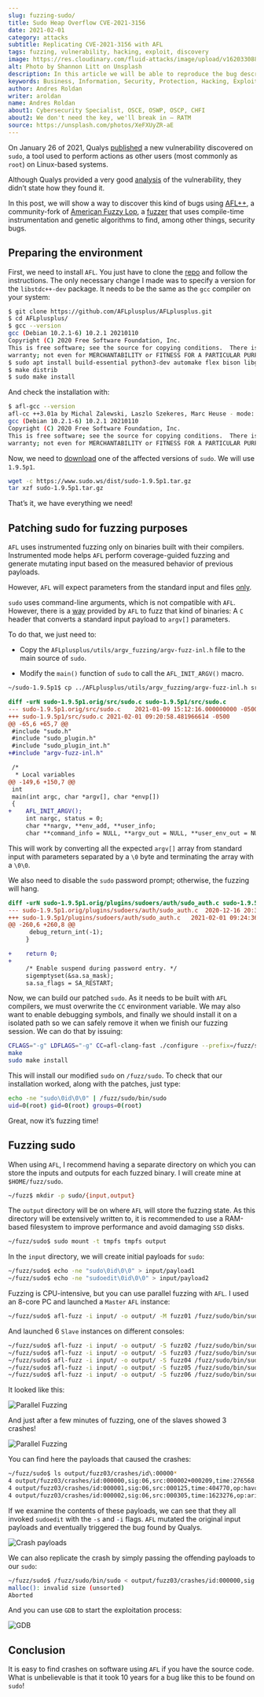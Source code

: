 ```yaml
---
slug: fuzzing-sudo/
title: Sudo Heap Overflow CVE-2021-3156
date: 2021-02-01
category: attacks
subtitle: Replicating CVE-2021-3156 with AFL
tags: fuzzing, vulnerability, hacking, exploit, discovery
image: https://res.cloudinary.com/fluid-attacks/image/upload/v1620330881/blog/fuzzing-sudo/cover_g2rbr6.webp
alt: Photo by Shannon Litt on Unsplash
description: In this article we will be able to reproduce the bug described on CVE-2021-3156 using fuzzing.
keywords: Business, Information, Security, Protection, Hacking, Exploit, Fuzzing, Ethical Hacking, Pentesting, CVE-2021-3156
author: Andres Roldan
writer: aroldan
name: Andres Roldan
about1: Cybersecurity Specialist, OSCE, OSWP, OSCP, CHFI
about2: We don't need the key, we'll break in — RATM
source: https://unsplash.com/photos/XeFXUyZR-aE
---
```


On January 26 of 2021, Qualys
[published](https://blog.qualys.com/vulnerabilities-research/2021/01/26/cve-2021-3156-heap-based-buffer-overflow-in-sudo-baron-samedit)
a new vulnerability discovered on `sudo`, a tool used to perform actions
as other users (most commonly as `root`) on Linux-based systems.

Although Qualys provided a very good
[analysis](https://www.qualys.com/2021/01/26/cve-2021-3156/baron-samedit-heap-based-overflow-sudo.txt)
of the vulnerability, they didn’t state how they found it.

In this post, we will show a way to discover this kind of bugs using
[AFL++](https://aflplus.plus/), a community-fork of [American Fuzzy
Lop](https://lcamtuf.coredump.cx/afl/), a
[fuzzer](../fuzzing-forallsecure) that uses compile-time instrumentation
and genetic algorithms to find, among other things, security bugs.

## Preparing the environment

First, we need to install `AFL`. You just have to clone the
[repo](https://github.com/AFLplusplus/AFLplusplus) and follow the
instructions. The only necessary change I made was to specify a version
for the `libstdc++-dev` package. It needs to be the same as the `gcc`
compiler on your system:

``` bash
$ git clone https://github.com/AFLplusplus/AFLplusplus.git
$ cd AFLplusplus/
$ gcc --version
gcc (Debian 10.2.1-6) 10.2.1 20210110
Copyright (C) 2020 Free Software Foundation, Inc.
This is free software; see the source for copying conditions.  There is NO
warranty; not even for MERCHANTABILITY or FITNESS FOR A PARTICULAR PURPOSE.
$ sudo apt install build-essential python3-dev automake flex bison libglib2.0-dev libpixman-1-dev clang python3-setuptools clang llvm llvm-dev libstdc++-10-dev
$ make distrib
$ sudo make install
```

And check the installation with:

``` bash
$ afl-gcc --version
afl-cc ++3.01a by Michal Zalewski, Laszlo Szekeres, Marc Heuse - mode: GCC-GCC
gcc (Debian 10.2.1-6) 10.2.1 20210110
Copyright (C) 2020 Free Software Foundation, Inc.
This is free software; see the source for copying conditions.  There is NO
warranty; not even for MERCHANTABILITY or FITNESS FOR A PARTICULAR PURPOSE.
```

Now, we need to [download](https://www.sudo.ws/download.html) one of the
affected versions of `sudo`. We will use `1.9.5p1`.

``` bash
wget -c https://www.sudo.ws/dist/sudo-1.9.5p1.tar.gz
tar xzf sudo-1.9.5p1.tar.gz
```

That’s it, we have everything we need\!

## Patching sudo for fuzzing purposes

`AFL` uses instrumented fuzzing only on binaries built with their
compilers. Instrumented mode helps `AFL` perform coverage-guided fuzzing
and generate mutating input based on the measured behavior of previous
payloads.

However, `AFL` will expect parameters from the standard input and files
[only](https://groups.google.com/u/1/g/afl-users/c/ZBWq0LdHBzw/m/zBlo7q9LBAAJ).

`sudo` uses command-line arguments, which is not compatible with `AFL`.
However, there is a
[way](https://github.com/AFLplusplus/AFLplusplus/tree/stable/utils/argv_fuzzing)
provided by `AFL` to fuzz that kind of binaries: A `C` header that
converts a standard input payload to `argv[]` parameters.

To do that, we just need to:

- Copy the `AFLplusplus/utils/argv_fuzzing/argv-fuzz-inl.h` file to
  the main source of `sudo`.

- Modify the `main()` function of `sudo` to call the `AFL_INIT_ARGV()`
  macro.

<!-- end list -->

``` bash
~/sudo-1.9.5p1$ cp ../AFLplusplus/utils/argv_fuzzing/argv-fuzz-inl.h src/
```

``` diff
diff -urN sudo-1.9.5p1.orig/src/sudo.c sudo-1.9.5p1/src/sudo.c
--- sudo-1.9.5p1.orig/src/sudo.c    2021-01-09 15:12:16.000000000 -0500
+++ sudo-1.9.5p1/src/sudo.c 2021-02-01 09:20:58.481966614 -0500
@@ -65,6 +65,7 @@
 #include "sudo.h"
 #include "sudo_plugin.h"
 #include "sudo_plugin_int.h"
+#include "argv-fuzz-inl.h"

 /*
  * Local variables
@@ -149,6 +150,7 @@
 int
 main(int argc, char *argv[], char *envp[])
 {
+    AFL_INIT_ARGV();
     int nargc, status = 0;
     char **nargv, **env_add, **user_info;
     char **command_info = NULL, **argv_out = NULL, **user_env_out = NULL;
```

This will work by converting all the expected `argv[]` array from
standard input with parameters separated by a `\0` byte and terminating
the array with a `\0\0`.

We also need to disable the `sudo` password prompt; otherwise, the
fuzzing will hang.

``` diff
diff -urN sudo-1.9.5p1.orig/plugins/sudoers/auth/sudo_auth.c sudo-1.9.5p1/plugins/sudoers/auth/sudo_auth.c
--- sudo-1.9.5p1.orig/plugins/sudoers/auth/sudo_auth.c  2020-12-16 20:33:43.000000000 -0500
+++ sudo-1.9.5p1/plugins/sudoers/auth/sudo_auth.c   2021-02-01 09:24:36.476083963 -0500
@@ -260,6 +260,8 @@
      debug_return_int(-1);
     }

+    return 0;
+
     /* Enable suspend during password entry. */
     sigemptyset(&sa.sa_mask);
     sa.sa_flags = SA_RESTART;
```

Now, we can build our patched `sudo`. As it needs to be built with `AFL`
compilers, we must overwrite the `CC` environment variable. We may also
want to enable debugging symbols, and finally we should install it on a
isolated path so we can safely remove it when we finish our fuzzing
session. We can do that by issuing:

``` bash
CFLAGS="-g" LDFLAGS="-g" CC=afl-clang-fast ./configure --prefix=/fuzz/sudo
make
sudo make install
```

This will install our modified `sudo` on `/fuzz/sudo`. To check that our
installation worked, along with the patches, just type:

``` bash
echo -ne "sudo\0id\0\0" | /fuzz/sudo/bin/sudo
uid=0(root) gid=0(root) groups=0(root)
```

Great, now it’s fuzzing time\!

## Fuzzing sudo

When using `AFL`, I recommend having a separate directory on which you
can store the inputs and outputs for each fuzzed binary. I will create
mine at `$HOME/fuzz/sudo`.

``` bash
~/fuzz$ mkdir -p sudo/{input,output}
```

The `output` directory will be on where `AFL` will store the fuzzing
state. As this directory will be extensively written to, it is
recommended to use a RAM-based filesystem to improve performance and
avoid damaging `SSD` disks.

``` bash
~/fuzz/sudo$ sudo mount -t tmpfs tmpfs output
```

In the `input` directory, we will create initial payloads for `sudo`:

``` bash
~/fuzz/sudo$ echo -ne "sudo\0id\0\0" > input/payload1
~/fuzz/sudo$ echo -ne "sudoedit\0id\0\0" > input/payload2
```

Fuzzing is CPU-intensive, but you can use parallel fuzzing with `AFL`. I
used an 8-core PC and launched a `Master` `AFL` instance:

``` bash
~/fuzz/sudo$ afl-fuzz -i input/ -o output/ -M fuzz01 /fuzz/sudo/bin/sudo
```

And launched 6 `Slave` instances on different consoles:

``` bash
~/fuzz/sudo$ afl-fuzz -i input/ -o output/ -S fuzz02 /fuzz/sudo/bin/sudo
~/fuzz/sudo$ afl-fuzz -i input/ -o output/ -S fuzz03 /fuzz/sudo/bin/sudo
~/fuzz/sudo$ afl-fuzz -i input/ -o output/ -S fuzz04 /fuzz/sudo/bin/sudo
~/fuzz/sudo$ afl-fuzz -i input/ -o output/ -S fuzz05 /fuzz/sudo/bin/sudo
~/fuzz/sudo$ afl-fuzz -i input/ -o output/ -S fuzz06 /fuzz/sudo/bin/sudo
```

It looked like this:

<div class="imgblock">

![Parallel
Fuzzing](https://res.cloudinary.com/fluid-attacks/image/upload/v1620330879/blog/fuzzing-sudo/parallel1_dz7xvm.webp)

</div>

And just after a few minutes of fuzzing, one of the slaves showed 3
crashes\!

<div class="imgblock">

![Parallel
Fuzzing](https://res.cloudinary.com/fluid-attacks/image/upload/v1620330879/blog/fuzzing-sudo/crash1_ylqtwu.webp)

</div>

You can find here the payloads that caused the crashes:

``` bash
~/fuzz/sudo$ ls output/fuzz03/crashes/id\:00000*
4 output/fuzz03/crashes/id:000000,sig:06,src:000002+000209,time:276568,op:splice,rep:2
4 output/fuzz03/crashes/id:000001,sig:06,src:000125,time:404770,op:havoc,rep:8
4 output/fuzz03/crashes/id:000002,sig:06,src:000305,time:1623276,op:arith8,pos:20,val:-24
```

If we examine the contents of these payloads, we can see that they all
invoked `sudoedit` with the `-s` and `-i` flags. `AFL` mutated the
original input payloads and eventually triggered the bug found by
Qualys.

<div class="imgblock">

![Crash
payloads](https://res.cloudinary.com/fluid-attacks/image/upload/v1620330878/blog/fuzzing-sudo/vuln1_vdlsma.webp)

</div>

We can also replicate the crash by simply passing the offending payloads
to our `sudo`:

``` bash
~/fuzz/sudo$ /fuzz/sudo/bin/sudo < output/fuzz03/crashes/id:000000,sig:06,src:000002+000209,time:276568,op:splice,rep:2
malloc(): invalid size (unsorted)
Aborted
```

And you can use `GDB` to start the exploitation process:

<div class="imgblock">

![GDB](https://res.cloudinary.com/fluid-attacks/image/upload/v1620330880/blog/fuzzing-sudo/gdb1_vzpedo.webp)

</div>

## Conclusion

It is easy to find crashes on software using `AFL` if you have the
source code. What is unbelievable is that it took 10 years for a bug
like this to be found on `sudo`\!
